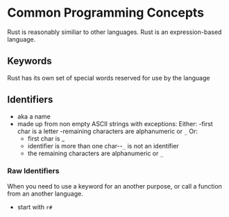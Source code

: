 # Common Programming Concepts

Rust is reasonably similiar to other languages. Rust is an expression-based language.

## Keywords

Rust has its own set of special words reserved for use by the language

## Identifiers

- aka a name
- made up from non empty ASCII strings with exceptions:
Either:
  -first char is a letter
  -remaining characters are alphanumeric or `_`
Or:
  - first char is _
  - identifier is more than one char--`_` is not an identifier
  - the remaining characters are alphanumeric or `_`

### Raw Identifiers

When you need to use a keyword for an another purpose, or call a function from an another language.

- start with `r#`
